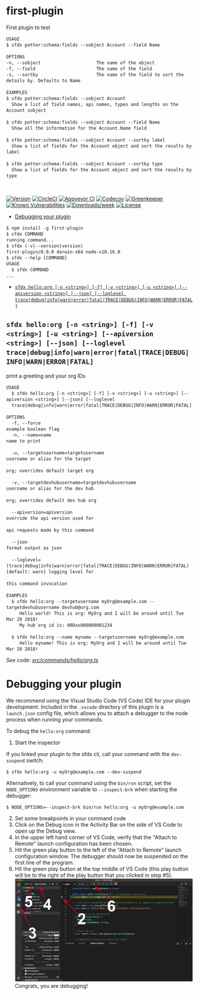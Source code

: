 first-plugin
============

First plugin to test

```
USAGE
$ sfdx potter:schema:fields --sobject Account --field Name

OPTIONS
-n, --sobject                     The name of the object
-f, --field                       The name of the field
-s, --sortby                      The name of the field to sort the details by. Defaults to Name

EXAMPLES
$ sfdx potter:schema:fields --sobject Account 
  Show a list of field names, api names, types and lengths on the Account sobject

$ sfdx potter:schema:fields --sobject Account --field Name
  Show all the information for the Account.Name field

$ sfdx potter:schema:fields --sobject Account --sortby label 
  Show a list of fields for the Account object and sort the results by label

$ sfdx potter:schema:fields --sobject Account --sortby type
  Show a list of fields for the Account object and sort the results by type



```



[![Version](https://img.shields.io/npm/v/first-plugin.svg)](https://npmjs.org/package/first-plugin)
[![CircleCI](https://circleci.com/gh/dpotter1/first-plugin/tree/master.svg?style=shield)](https://circleci.com/gh/dpotter1/first-plugin/tree/master)
[![Appveyor CI](https://ci.appveyor.com/api/projects/status/github/dpotter1/first-plugin?branch=master&svg=true)](https://ci.appveyor.com/project/heroku/first-plugin/branch/master)
[![Codecov](https://codecov.io/gh/dpotter1/first-plugin/branch/master/graph/badge.svg)](https://codecov.io/gh/dpotter1/first-plugin)
[![Greenkeeper](https://badges.greenkeeper.io/dpotter1/first-plugin.svg)](https://greenkeeper.io/)
[![Known Vulnerabilities](https://snyk.io/test/github/dpotter1/first-plugin/badge.svg)](https://snyk.io/test/github/dpotter1/first-plugin)
[![Downloads/week](https://img.shields.io/npm/dw/first-plugin.svg)](https://npmjs.org/package/first-plugin)
[![License](https://img.shields.io/npm/l/first-plugin.svg)](https://github.com/dpotter1/first-plugin/blob/master/package.json)

<!-- toc -->
* [Debugging your plugin](#debugging-your-plugin)
<!-- tocstop -->
<!-- install -->
<!-- usage -->
```sh-session
$ npm install -g first-plugin
$ sfdx COMMAND
running command...
$ sfdx (-v|--version|version)
first-plugin/0.0.0 darwin-x64 node-v10.16.0
$ sfdx --help [COMMAND]
USAGE
  $ sfdx COMMAND
...
```
<!-- usagestop -->
<!-- commands -->
* [`sfdx hello:org [-n <string>] [-f] [-v <string>] [-u <string>] [--apiversion <string>] [--json] [--loglevel trace|debug|info|warn|error|fatal|TRACE|DEBUG|INFO|WARN|ERROR|FATAL]`](#sfdx-helloorg--n-string--f--v-string--u-string---apiversion-string---json---loglevel-tracedebuginfowarnerrorfataltracedebuginfowarnerrorfatal)

## `sfdx hello:org [-n <string>] [-f] [-v <string>] [-u <string>] [--apiversion <string>] [--json] [--loglevel trace|debug|info|warn|error|fatal|TRACE|DEBUG|INFO|WARN|ERROR|FATAL]`

print a greeting and your org IDs

```
USAGE
  $ sfdx hello:org [-n <string>] [-f] [-v <string>] [-u <string>] [--apiversion <string>] [--json] [--loglevel 
  trace|debug|info|warn|error|fatal|TRACE|DEBUG|INFO|WARN|ERROR|FATAL]

OPTIONS
  -f, --force                                                                       example boolean flag
  -n, --name=name                                                                   name to print

  -u, --targetusername=targetusername                                               username or alias for the target
                                                                                    org; overrides default target org

  -v, --targetdevhubusername=targetdevhubusername                                   username or alias for the dev hub
                                                                                    org; overrides default dev hub org

  --apiversion=apiversion                                                           override the api version used for
                                                                                    api requests made by this command

  --json                                                                            format output as json

  --loglevel=(trace|debug|info|warn|error|fatal|TRACE|DEBUG|INFO|WARN|ERROR|FATAL)  [default: warn] logging level for
                                                                                    this command invocation

EXAMPLES
  $ sfdx hello:org --targetusername myOrg@example.com --targetdevhubusername devhub@org.com
     Hello world! This is org: MyOrg and I will be around until Tue Mar 20 2018!
     My hub org id is: 00Dxx000000001234
  
  $ sfdx hello:org --name myname --targetusername myOrg@example.com
     Hello myname! This is org: MyOrg and I will be around until Tue Mar 20 2018!
```

_See code: [src/commands/hello/org.ts](https://github.com/dpotter1/first-plugin/blob/v0.0.0/src/commands/hello/org.ts)_
<!-- commandsstop -->
<!-- debugging-your-plugin -->
# Debugging your plugin
We recommend using the Visual Studio Code (VS Code) IDE for your plugin development. Included in the `.vscode` directory of this plugin is a `launch.json` config file, which allows you to attach a debugger to the node process when running your commands.

To debug the `hello:org` command: 
1. Start the inspector
  
If you linked your plugin to the sfdx cli, call your command with the `dev-suspend` switch: 
```sh-session
$ sfdx hello:org -u myOrg@example.com --dev-suspend
```
  
Alternatively, to call your command using the `bin/run` script, set the `NODE_OPTIONS` environment variable to `--inspect-brk` when starting the debugger:
```sh-session
$ NODE_OPTIONS=--inspect-brk bin/run hello:org -u myOrg@example.com
```

2. Set some breakpoints in your command code
3. Click on the Debug icon in the Activity Bar on the side of VS Code to open up the Debug view.
4. In the upper left hand corner of VS Code, verify that the "Attach to Remote" launch configuration has been chosen.
5. Hit the green play button to the left of the "Attach to Remote" launch configuration window. The debugger should now be suspended on the first line of the program. 
6. Hit the green play button at the top middle of VS Code (this play button will be to the right of the play button that you clicked in step #5).
<br><img src=".images/vscodeScreenshot.png" width="480" height="278"><br>
Congrats, you are debugging!
